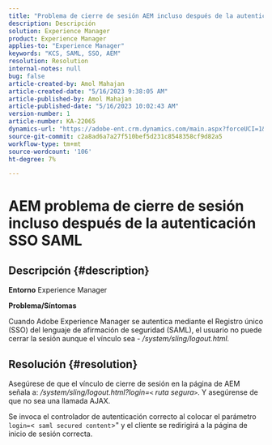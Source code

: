 ```yaml
---
title: "Problema de cierre de sesión AEM incluso después de la autenticación SSO SAML"
description: Descripción
solution: Experience Manager
product: Experience Manager
applies-to: "Experience Manager"
keywords: "KCS, SAML, SSO, AEM"
resolution: Resolution
internal-notes: null
bug: false
article-created-by: Amol Mahajan
article-created-date: "5/16/2023 9:38:05 AM"
article-published-by: Amol Mahajan
article-published-date: "5/16/2023 10:02:43 AM"
version-number: 1
article-number: KA-22065
dynamics-url: "https://adobe-ent.crm.dynamics.com/main.aspx?forceUCI=1&pagetype=entityrecord&etn=knowledgearticle&id=9b29d959-cdf3-ed11-8848-6045bd006239"
source-git-commit: c2a8ad6a7a27f510bef5d231c8548358cf9d82a5
workflow-type: tm+mt
source-wordcount: '106'
ht-degree: 7%

---
```


# AEM problema de cierre de sesión incluso después de la autenticación SSO SAML

## Descripción {#description}

<b>Entorno</b>
Experience Manager

<b>Problema/Síntomas</b>

Cuando Adobe Experience Manager se autentica mediante el Registro único (SSO) del lenguaje de afirmación de seguridad (SAML), el usuario no puede cerrar la sesión aunque el vínculo sea - */system/sling/logout.html.*


## Resolución {#resolution}


Asegúrese de que el vínculo de cierre de sesión en la página de AEM señala a: */system/sling/logout.html?login=`<` ruta segura`>`*. Y asegúrense de que no sea una llamada AJAX.

Se invoca el controlador de autenticación correcto al colocar el parámetro `login=`&lt;` saml secured content`>&quot; y el cliente se redirigirá a la página de inicio de sesión correcta.

